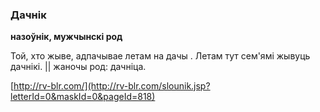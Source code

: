 ### Дачнік
**назоўнік, мужчынскі род**

Той, хто жыве, адпачывае летам на дачы . Летам тут сем'ямі жывуць дачнікі. || жаночы род: дачніца.

<a rel="author">[http://rv-blr.com/](http://rv-blr.com/slounik.jsp?letterId=0&maskId=0&pageId=818)</a>
